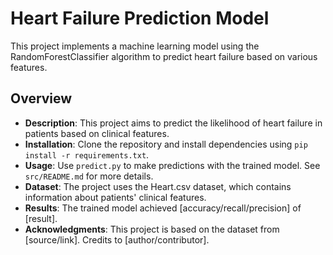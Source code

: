 # Heart Failure Prediction Model

This project implements a machine learning model using the RandomForestClassifier algorithm to predict heart failure based on various features.

## Overview

- **Description**: This project aims to predict the likelihood of heart failure in patients based on clinical features.
- **Installation**: Clone the repository and install dependencies using `pip install -r requirements.txt`.
- **Usage**: Use `predict.py` to make predictions with the trained model. See `src/README.md` for more details.
- **Dataset**: The project uses the Heart.csv dataset, which contains information about patients' clinical features.
- **Results**: The trained model achieved [accuracy/recall/precision] of [result].
- **Acknowledgments**: This project is based on the dataset from [source/link]. Credits to [author/contributor].
